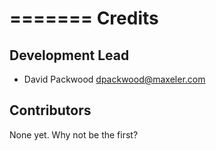 =======
Credits
=======

Development Lead
----------------

* David Packwood <dpackwood@maxeler.com>


Contributors
------------

None yet. Why not be the first?
